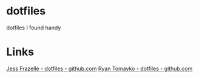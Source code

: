 # dotfiles
dotfiles I found handy

# Links

[Jess Frazelle - dotfiles - github.com](https://github.com/jessfraz/dotfiles)
[Ryan Tomayko - dotfiles - github.com](https://github.com/rtomayko/dotfiles)
